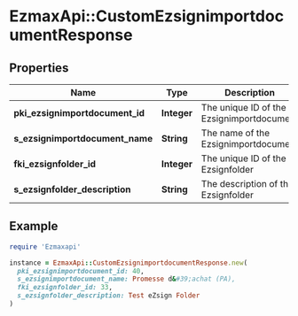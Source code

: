 # EzmaxApi::CustomEzsignimportdocumentResponse

## Properties

| Name | Type | Description | Notes |
| ---- | ---- | ----------- | ----- |
| **pki_ezsignimportdocument_id** | **Integer** | The unique ID of the Ezsignimportdocument |  |
| **s_ezsignimportdocument_name** | **String** | The name of the Ezsignimportdocument |  |
| **fki_ezsignfolder_id** | **Integer** | The unique ID of the Ezsignfolder | [optional] |
| **s_ezsignfolder_description** | **String** | The description of the Ezsignfolder | [optional] |

## Example

```ruby
require 'Ezmaxapi'

instance = EzmaxApi::CustomEzsignimportdocumentResponse.new(
  pki_ezsignimportdocument_id: 40,
  s_ezsignimportdocument_name: Promesse d&#39;achat (PA),
  fki_ezsignfolder_id: 33,
  s_ezsignfolder_description: Test eZsign Folder
)
```

